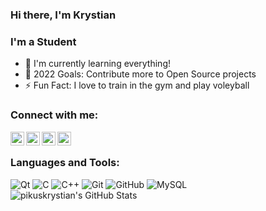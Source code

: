 ### Hi there, I'm Krystian 


### I'm a Student

- 🌱 I'm currently learning everything!
- 🥅 2022 Goals: Contribute more to Open Source projects
- ⚡ Fun Fact: I love to train in the gym and play voleyball




### Connect with me:
[<img align="left" alt="pikuskrystian  | YouTube"  width="22px" src="https://cdn.jsdelivr.net/npm/simple-icons@v3/icons/linkedin.svg" />](https://www.linkedin.com/in/krystian-pikus-531201213/)
[<img align="left" alt="google.com" width="22px" src="https://cdn.jsdelivr.net/npm/simple-icons@v3/icons/gmail.svg" />](mailto:pikuskrystian@gmail.com)

[<img align="left" alt="google.com" width="22px" src="https://cdn.jsdelivr.net/npm/simple-icons@v3/icons/instagram.svg" />](https://www.instagram.com/krystianpikus/)
[<img align="left" alt="google.com" width="22px" src="https://cdn.jsdelivr.net/npm/simple-icons@v3/icons/twitter.svg" />](https://twitter.com/pikuskrystian)




<br/>

### Languages and Tools:

![Qt](https://img.shields.io/badge/Qt-%23217346.svg?style=for-the-badge&logo=Qt&logoColor=white)
![C](https://img.shields.io/badge/c-%2300599C.svg?style=for-the-badge&logo=c&logoColor=white)
![C++](https://img.shields.io/badge/c++-%2300599C.svg?style=for-the-badge&logo=c%2B%2B&logoColor=white)
![Git](https://img.shields.io/badge/git-%23F05033.svg?style=for-the-badge&logo=git&logoColor=white)
![GitHub](https://img.shields.io/badge/github-%23121011.svg?style=for-the-badge&logo=github&logoColor=white)
![MySQL](https://img.shields.io/badge/mysql-%2300f.svg?style=for-the-badge&logo=mysql&logoColor=white)
<br/>
<img align="left" alt="pikuskrystian's GitHub Stats" src="https://github-readme-stats.vercel.app/api?username=pikuskrystian&show_icons=treu&hide_border=true"   />




